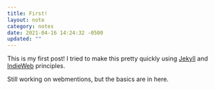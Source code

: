 ```yaml
---
title: First!
layout: note
category: notes
date: 2021-04-16 14:24:32 -0500
updated: ""
---
```


This is my first post! I tried to make this pretty quickly using [Jekyll](https://jekyllrb.com/) and [IndieWeb](https://indieweb.org/) principles.

Still working on webmentions, but the basics are in here.